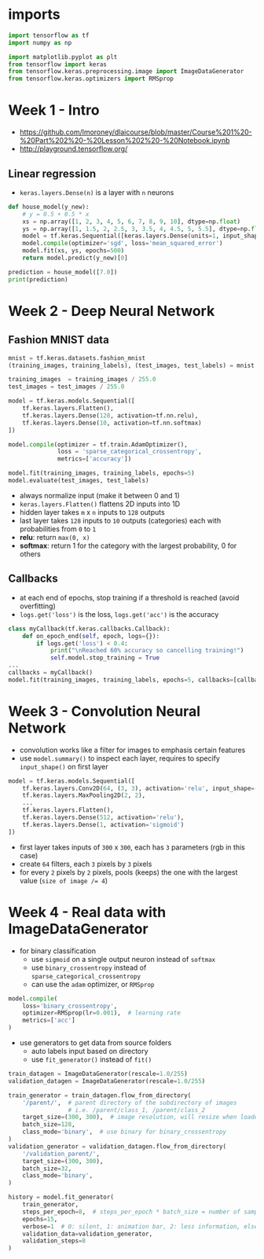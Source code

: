 # imports
```python
import tensorflow as tf
import numpy as np

import matplotlib.pyplot as plt
from tensorflow import keras
from tensorflow.keras.preprocessing.image import ImageDataGenerator
from tensorflow.keras.optimizers import RMSprop
```

# Week 1 - Intro
- https://github.com/lmoroney/dlaicourse/blob/master/Course%201%20-%20Part%202%20-%20Lesson%202%20-%20Notebook.ipynb
- http://playground.tensorflow.org/
## Linear regression
- `keras.layers.Dense(n)` is a layer with `n` neurons
```python
def house_model(y_new):
    # y = 0.5 + 0.5 * x
    xs = np.array([1, 2, 3, 4, 5, 6, 7, 8, 9, 10], dtype=np.float)
    ys = np.array([1, 1.5, 2, 2.5, 3, 3.5, 4, 4.5, 5, 5.5], dtype=np.float)
    model = tf.keras.Sequential([keras.layers.Dense(units=1, input_shape=[1])])
    model.compile(optimizer='sgd', loss='mean_squared_error')
    model.fit(xs, ys, epochs=500)
    return model.predict(y_new)[0]

prediction = house_model([7.0])
print(prediction)
```

# Week 2 - Deep Neural Network
## Fashion MNIST data
```python
mnist = tf.keras.datasets.fashion_mnist
(training_images, training_labels), (test_images, test_labels) = mnist.load_data()

training_images  = training_images / 255.0
test_images = test_images / 255.0

model = tf.keras.models.Sequential([
    tf.keras.layers.Flatten(),
    tf.keras.layers.Dense(128, activation=tf.nn.relu),
    tf.keras.layers.Dense(10, activation=tf.nn.softmax)
])

model.compile(optimizer = tf.train.AdamOptimizer(),
              loss = 'sparse_categorical_crossentropy',
              metrics=['accuracy'])

model.fit(training_images, training_labels, epochs=5)
model.evaluate(test_images, test_labels)
```
- always normalize input (make it between 0 and 1)
- `keras.layers.Flatten()` flattens 2D inputs into 1D
- hidden layer takes `m` x `n` inputs to `128` outputs
- last layer takes `128` inputs to `10` outputs (categories) each with probabilities from `0` to `1`
- **relu**: return `max(0, x)`
- **softmax**: return 1 for the category with the largest probability, 0 for others

## Callbacks
- at each end of epochs, stop training if a threshold is reached (avoid overfitting)
- `logs.get('loss')` is the loss, `logs.get('acc')` is the accuracy
```python
class myCallback(tf.keras.callbacks.Callback):
    def on_epoch_end(self, epoch, logs={}):
        if logs.get('loss') < 0.4:
            print("\nReached 60% accuracy so cancelling training!")
            self.model.stop_training = True
...
callbacks = myCallback()
model.fit(training_images, training_labels, epochs=5, callbacks=[callbacks])
```

# Week 3 - Convolution Neural Network
- convolution works like a filter for images to emphasis certain features
- use `model.summary()` to inspect each layer, requires to specify `input_shape()` on first layer
```python
model = tf.keras.models.Sequential([
    tf.keras.layers.Conv2D(64, (3, 3), activation='relu', input_shape=(300, 300, 3)),
    tf.keras.layers.MaxPooling2D(2, 2),
    ...
    tf.keras.layers.Flatten(),
    tf.keras.layers.Dense(512, activation='relu'),
    tf.keras.layers.Dense(1, activation='sigmoid')
])
```
- first layer takes inputs of `300` x `300`, each has `3` parameters (rgb in this case)
- create `64` filters, each `3` pixels by `3` pixels 
- for every `2` pixels by `2` pixels, pools (keeps) the one with the largest value (`size of image /= 4`)

# Week 4 - Real data with ImageDataGenerator
- for binary classification
    - use `sigmoid` on a single output neuron instead of `softmax`
    - use `binary_crossentropy` instead of `sparse_categorical_crossentropy`
    - can use the `adam` optimizer, or `RMSprop`
```python
model.compile(
    loss='binary_crossentropy',
    optimizer=RMSprop(lr=0.001),  # learning rate
    metrics=['acc']
)
```
- use generators to get data from source folders
    - auto labels input based on directory
    - use `fit_generator()` instead of `fit()`
```python
train_datagen = ImageDataGenerator(rescale=1.0/255)
validation_datagen = ImageDataGenerator(rescale=1.0/255)

train_generator = train_datagen.flow_from_directory(
    '/parent/',  # parent directory of the subdirectory of images
                 # i.e. /parent/class_1, /parent/class_2
    target_size=(300, 300),  # image resolution, will resize when loaded
    batch_size=128,
    class_mode='binary',  # use binary for binary_crossentropy
)
validation_generator = validation_datagen.flow_from_directory(
    '/validation_parent/',
    target_size=(300, 300),
    batch_size=32,
    class_mode='binary',
)

history = model.fit_generator(
    train_generator,
    steps_per_epoch=8,  # steps_per_epoch * batch_size = number of samples
    epochs=15,
    verbose=1  # 0: silent, 1: animation bar, 2: less information, else: only shows epoch count
    validation_data=validation_generator,
    validation_steps=8
)
```
